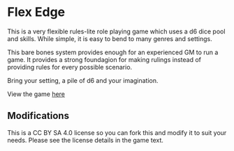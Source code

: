 # Flex Edge

This is a very flexible rules-lite role playing game which uses a d6 dice pool and skills. 
While simple, it is easy to bend to many genres and settings.

This bare bones system provides enough for an experienced GM to run a game. It provides a 
strong foundagion for making rulings instead of providing rules for every possible scenario.

Bring your setting, a pile of d6 and your imagination.

View the game [here](https://github.com/curtp/flex_edge/blob/main/FlexEdge.md)

## Modifications
This is a CC BY SA 4.0 license so you can fork this and modify it to suit your needs. Please see the license details in the game text.

